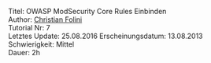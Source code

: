 Titel: OWASP ModSecurity Core Rules Einbinden  
Author: <a href="mailto:christian.folini@netnea.com">Christian Folini</a>  
Tutorial Nr: 7  
Letztes Update: 25.08.2016
Erscheinungsdatum: 13.08.2013  
Schwierigkeit: Mittel  
Dauer: 2h  

